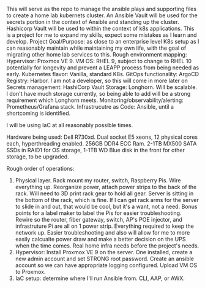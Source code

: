 This will serve as the repo to manage the ansible plays and supporting files to create a home lab kubernets cluster.
An Ansible Vault will be used for the secrets portion in the context of Ansible and standing up the cluster. Hashicorp Vault will be used to within the context of k8s applications.
This is a project for me to expand my skills, expect some mistakes as I learn and develop.
Project Goal/Purpose: as close to an enterprise level K8s setup as I can reasonably maintain while maintaining my own life, with the goal of migrating other home lab services to this.
Rough environment mapping:
Hypervisor: Proxmox VE 9.
VM OS: RHEL 9, subject to change to RHEL 10 potentially for longevity and prevent a LEAPP process from being needed as early.
Kubernetes flavor: Vanilla, standard K8s.
GitOps functionality: ArgoCD
Registry: Harbor. I am not a developer, so this will come in more later on
Secrets management: HashiCorp Vault
Storage: Longhorn. Will be scalable. I don't have much storage currently, so being able to add will be a strong requirement which Longhorn meets.
Monitoring/observability/alerting: Prometheus/Grafana stack.
Infrastrucutre as Code: Ansible, until a shortcoming is identified.

I will be using IaC at all reasonably possible times.

Hardware being used: Dell R730xd. Dual socket E5 xeons, 12 physical cores each, hyperthreading enabled. 256GB DDR4 ECC Ram. 2-1TB MX500 SATA SSDs in RAID1 for OS storage, 1-1TB WD Blue disk in the front for other storage, to be upgraded.

Rough order of operations:
1. Physical layer. Rack mount my router, switch, Raspberry Pis. Wire everything up. Reorganize power, attach power strips to the back of the rack. Will need to 3D print rack gear to hold all gear. Server is sitting in the bottom of the rack, which is fine. If I can get rack arms for the server to slide in and out, that would be cool, but it's a want, not a need. Bonus points for a label maker to label the Pis for easier troubleshooting. Rewire so the router, fiber gateway, switch, AP's POE injector, and infrastruture Pi are all on 1 power strip. Everything required to keep the network up. Easier troubleshooting and also will allow for me to more easily calcualte power draw and make a better decision on the UPS when the time comes. Real home infra needs before the project's needs.
2.  Hypervisor: Install Proxmox VE 9 on the server. One installed, create a new admin account and set STRONG root password. Create an ansible account so we can have appropriate logging configured. Upload VM OS to Proxmox.
3.  IaC setup: determine where I'll run Ansible from. CLI, AAP, or AWX.

